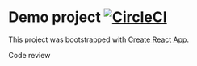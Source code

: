 # Demo project [![CircleCI](https://circleci.com/gh/sziniuk-blackbird/circleci-intro_.svg?style=svg)](https://circleci.com/gh/sziniuk-blackbird/circleci-intro_)

This project was bootstrapped with [Create React App](https://github.com/facebook/create-react-app).


Code review
